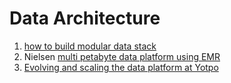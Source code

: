 # Data Architecture

1. [how to build modular data stack](https://medium.com/the-prefect-blog/how-to-build-a-modular-data-stack-data-platform-with-prefect-dbt-and-snowflake-89f928974e85)
2. Nielsen [multi petabyte data platform using EMR](https://www.youtube.com/watch?v=9hUTkBsuIZA)
3. [Evolving and scaling the data platform at Yotpo](https://www.dataengineeringpodcast.com/yotpo-data-platform-architecture-episode-285/)
